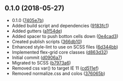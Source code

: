 <a name="0.1.0"></a>
## 0.1.0 (2018-05-27)

* 0.1.0 ([7405e7b](https://github.com/webdev-tools/css-flex-layout/commit/7405e7b))
* Added build script and dependencies ([9183fc1](https://github.com/webdev-tools/css-flex-layout/commit/9183fc1))
* Added gutters ([a1f54de](https://github.com/webdev-tools/css-flex-layout/commit/a1f54de))
* Added spacer to push botton cells down ([0e4cad3](https://github.com/webdev-tools/css-flex-layout/commit/0e4cad3))
* Created publish scripts ([366db10](https://github.com/webdev-tools/css-flex-layout/commit/366db10))
* Enhanced style-lint to use on SCSS files ([6d344bb](https://github.com/webdev-tools/css-flex-layout/commit/6d344bb))
* Implemented flex-grid core classes ([d863d32](https://github.com/webdev-tools/css-flex-layout/commit/d863d32))
* Initial commit ([d0906a7](https://github.com/webdev-tools/css-flex-layout/commit/d0906a7))
* Migrated to SCSS ([b7973a6](https://github.com/webdev-tools/css-flex-layout/commit/b7973a6))
* Removed css var() to target IE 11 ([cd511ef](https://github.com/webdev-tools/css-flex-layout/commit/cd511ef))
* Removed normalize.css and colos ([376065b](https://github.com/webdev-tools/css-flex-layout/commit/376065b))
